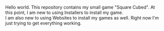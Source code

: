 Hello world.  This repository contains my small game "Square Cubed".  At this point, I am new to using Installers to install my game.  
I am also new to using Websites to install my games as well.  Right now I'm just trying to get everything working.
